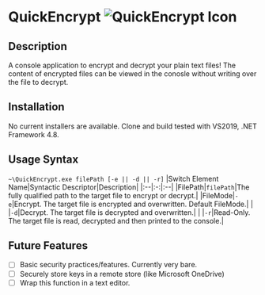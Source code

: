 # QuickEncrypt ![QuickEncrypt Icon](https://github.com/peterjkingston/QuickEncrypt/raw/README-PK0003/QuickEncrypt/Resources/quickencrypt_32x32.ico) 
## Description
A console application to encrypt and decrypt your plain text files! The content of encrypted files can be viewed in the conosle without writing over the file to decrypt.

## Installation
No current installers are available. Clone and build tested with VS2019, .NET Framework 4.8.

## Usage Syntax
`~\QuickEncrypt.exe filePath [-e || -d || -r]`
|Switch Element Name|Syntactic Descriptor|Description|
|:--|:-:|:--|
|FilePath|`filePath`|The fully qualified path to the target file to encrypt or decrypt.|
|FileMode|`-e`|Encrypt. The target file is encrypted and overwritten. Default FileMode.|
|   |`-d`|Decrypt. The target file is decrypted and overwritten.|
|   |`-r`|Read-Only. The target file is read, decrypted and then printed to the console.|

## Future Features
- [ ] Basic security practices/features. Currently very bare.
- [ ] Securely store keys in a remote store (like Microsoft OneDrive)
- [ ] Wrap this function in a text editor. 
